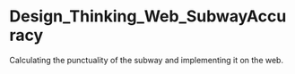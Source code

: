 # Design_Thinking_Web_SubwayAccuracy
 Calculating the punctuality of the subway and implementing it on the web.
